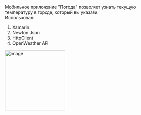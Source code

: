 Мобильное приложение "Погода" позволяет узнать текущую температуру в городе, который вы указали.  
Использовал:
1. Xamarin
2. Newton.Json
3. HttpClient
4. OpenWeather API
<img width="194" alt="image" src="https://github.com/user-attachments/assets/23b74cc1-e625-4c51-a375-ece7d6585e6e">
